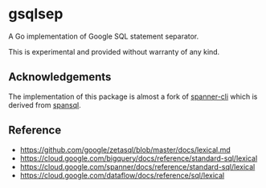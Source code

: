 # gsqlsep

A Go implementation of Google SQL statement separator.

This is experimental and provided without warranty of any kind.

## Acknowledgements

The implementation of this package is almost a fork of [spanner-cli](https://github.com/cloudspannerecosystem/spanner-cli) which is derived from [spansql](https://github.com/googleapis/google-cloud-go/tree/spanner/v1.44.0/spanner/spansql).

## Reference

* https://github.com/google/zetasql/blob/master/docs/lexical.md
* https://cloud.google.com/bigquery/docs/reference/standard-sql/lexical
* https://cloud.google.com/spanner/docs/reference/standard-sql/lexical
* https://cloud.google.com/dataflow/docs/reference/sql/lexical